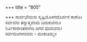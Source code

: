 +++
title = "805"

+++
ಸಾರ್ವಭೌಮನು ಸೃಷ್ಟಿಯೊಳಗದೊರ್ವನೆ ಕಾಣೊ।  
ಸರ್ವವನು ತನ್ನಾತ್ಮವೆಂದು ಬದುಕುವನು॥  
ನಿರ್ವಿಕಾರಾಂತರಂಗದಿ ಜಗವ ಧರಿಸುವನು।  
ಸರ್ವಮಂಗಳನವನು - ಮಂಕುತಿಮ್ಮ॥  
